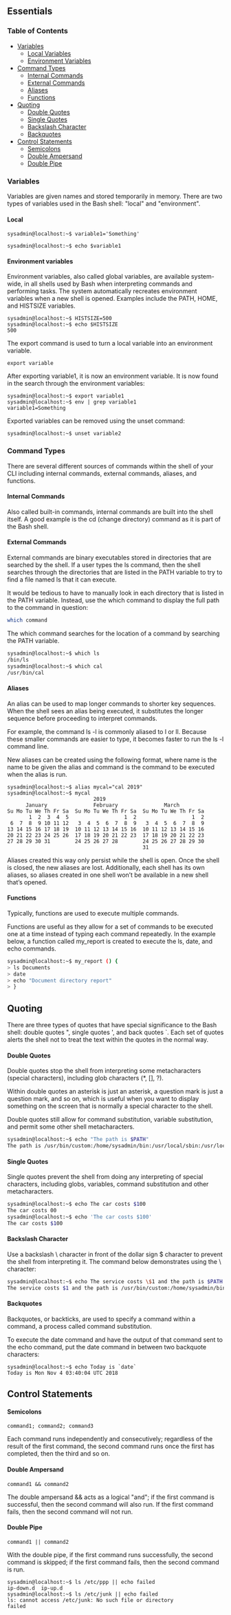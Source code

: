 ## Essentials

### Table of Contents

- [Variables](#variables)
  - [Local Variables](#local)
  - [Environment Variables](#environment-variables)
- [Command Types](#command-types)
  - [Internal Commands](#internal-commands)
  - [External Commands](#external-commands)
  - [Aliases](#aliases)
  - [Functions](#functions)
- [Quoting](#quoting)
  - [Double Quotes](#double-quotes)
  - [Single Quotes](#single-quotes)
  - [Backslash Character](#backslash-character)
  - [Backquotes](#backquotes)
- [Control Statements](#control-statements)
  - [Semicolons](#semicolons)
  - [Double Ampersand](#double-ampersand)
  - [Double Pipe](#double-pipe)

### Variables

Variables are given names and stored temporarily in memory. There are two types of variables used in the Bash shell: "local" and "environment".

#### Local

```
sysadmin@localhost:~$ variable1='Something'
```

```
sysadmin@localhost:~$ echo $variable1
```

#### Environment variables

Environment variables, also called global variables, are available system-wide, in all shells used by Bash when interpreting commands and performing tasks. The system automatically recreates environment variables when a new shell is opened. Examples include the PATH, HOME, and HISTSIZE variables.

```
sysadmin@localhost:~$ HISTSIZE=500                                            
sysadmin@localhost:~$ echo $HISTSIZE                              
500  
```

The export command is used to turn a local variable into an environment variable.

```
export variable
```

After exporting variable1, it is now an environment variable. It is now found in the search through the environment variables:

```
sysadmin@localhost:~$ export variable1                                  
sysadmin@localhost:~$ env | grep variable1
variable1=Something
```

Exported variables can be removed using the unset command:

```
sysadmin@localhost:~$ unset variable2
```

### Command Types 

There are several different sources of commands within the shell of your CLI including internal commands, external commands, aliases, and functions.

#### Internal Commands

Also called built-in commands, internal commands are built into the shell itself. A good example is the cd (change directory) command as it is part of the Bash shell. 

#### External Commands

External commands are binary executables stored in directories that are searched by the shell. If a user types the ls command, then the shell searches through the directories that are listed in the PATH variable to try to find a file named ls that it can execute.

It would be tedious to have to manually look in each directory that is listed in the PATH variable. Instead, use the which command to display the full path to the command in question:

```bash
which command 
```

The which command searches for the location of a command by searching the PATH variable.

```bash
sysadmin@localhost:~$ which ls                                       
/bin/ls                                                               
sysadmin@localhost:~$ which cal                                        
/usr/bin/cal
```

#### Aliases

An alias can be used to map longer commands to shorter key sequences. When the shell sees an alias being executed, it substitutes the longer sequence before proceeding to interpret commands.

For example, the command ls -l is commonly aliased to l or ll. Because these smaller commands are easier to type, it becomes faster to run the ls -l command line.

New aliases can be created using the following format, where name is the name to be given the alias and command is the command to be executed when the alias is run.

```
sysadmin@localhost:~$ alias mycal="cal 2019"                                    
sysadmin@localhost:~$ mycal                                                     
                            2019                                                
      January               February               March                        
Su Mo Tu We Th Fr Sa  Su Mo Tu We Th Fr Sa  Su Mo Tu We Th Fr Sa                
       1  2  3  4  5                  1  2                  1  2                
 6  7  8  9 10 11 12   3  4  5  6  7  8  9   3  4  5  6  7  8  9                
13 14 15 16 17 18 19  10 11 12 13 14 15 16  10 11 12 13 14 15 16                
20 21 22 23 24 25 26  17 18 19 20 21 22 23  17 18 19 20 21 22 23                
27 28 29 30 31        24 25 26 27 28        24 25 26 27 28 29 30                
                                            31
```
Aliases created this way only persist while the shell is open. Once the shell is closed, the new aliases are lost. Additionally, each shell has its own aliases, so aliases created in one shell won’t be available in a new shell that’s opened.

#### Functions

Typically, functions are used to execute multiple commands.

Functions are useful as they allow for a set of commands to be executed one at a time instead of typing each command repeatedly. In the example below, a function called my_report is created to execute the ls, date, and echo commands.

```bash
sysadmin@localhost:~$ my_report () {                                            
> ls Documents                                                                  
> date                                                                          
> echo "Document directory report"                                              
> }     
```

## Quoting

There are three types of quotes that have special significance to the Bash shell: double quotes ", single quotes ', and back quotes `. Each set of quotes alerts the shell not to treat the text within the quotes in the normal way.

#### Double Quotes

Double quotes stop the shell from interpreting some metacharacters (special characters), including glob characters (*, [], ?). 

Within double quotes an asterisk is just an asterisk, a question mark is just a question mark, and so on, which is useful when you want to display something on the screen that is normally a special character to the shell. 

Double quotes still allow for command substitution, variable substitution, and permit some other shell metacharacters.
  
```bash
sysadmin@localhost:~$ echo "The path is $PATH"                          
The path is /usr/bin/custom:/home/sysadmin/bin:/usr/local/sbin:/usr/local/bin:/usr/sbin:/usr/bin:/sbin:/bin:/usr/games
```

#### Single Quotes

Single quotes prevent the shell from doing any interpreting of special characters, including globs, variables, command substitution and other metacharacters.

```bash
sysadmin@localhost:~$ echo The car costs $100                           
The car costs 00                                                        
sysadmin@localhost:~$ echo 'The car costs $100'                        
The car costs $100
```

#### Backslash Character

Use a backslash \ character in front of the dollar sign $ character to prevent the shell from interpreting it. The command below demonstrates using the \ character:

```bash
sysadmin@localhost:~$ echo The service costs \$1 and the path is $PATH
The service costs $1 and the path is /usr/bin/custom:/home/sysadmin/bin:/usr/local/sbin:/usr/local/bin:/usr/sbin:/usr/bin:/sbin:/bin:/usr/games
```

#### Backquotes

Backquotes, or backticks, are used to specify a command within a command, a process called command substitution.

To execute the date command and have the output of that command sent to the echo command, put the date command in between two backquote characters:

```
sysadmin@localhost:~$ echo Today is `date`                         
Today is Mon Nov 4 03:40:04 UTC 2018
```

## Control Statements

#### Semicolons

```
command1; command2; command3
```
Each command runs independently and consecutively; regardless of the result of the first command, the second command runs once the first has completed, then the third and so on.

#### Double Ampersand

```
command1 && command2
```
The double ampersand && acts as a logical "and"; if the first command is successful, then the second command will also run. If the first command fails, then the second command will not run.

#### Double Pipe

```
command1 || command2
```
With the double pipe, if the first command runs successfully, the second command is skipped; if the first command fails, then the second command is run.

```
sysadmin@localhost:~$ ls /etc/ppp || echo failed                 
ip-down.d  ip-up.d              
sysadmin@localhost:~$ ls /etc/junk || echo failed                  
ls: cannot access /etc/junk: No such file or directory             
failed
```